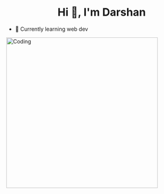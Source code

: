 <h1 align="center">Hi 👋, I'm Darshan</h1>

- 🌱 Currently learning web dev
<p align="left">
</p>
<img alt="Coding" width="400" src="https://media.tenor.com/GfSX-u7VGM4AAAAC/coding.gif">

